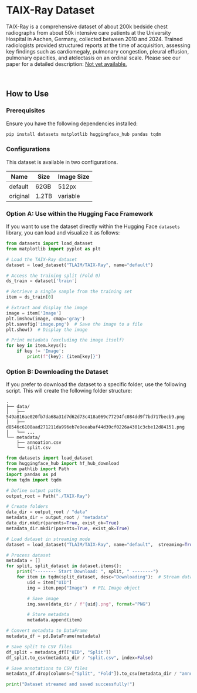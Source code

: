 # TAIX-Ray Dataset

TAIX-Ray is a comprehensive dataset of about 200k bedside chest radiographs from about 50k intensive care patients at the University Hospital in Aachen, Germany, collected between 2010 and 2024. 
Trained radiologists provided structured reports at the time of acquisition, assessing key findings such as cardiomegaly, pulmonary congestion, pleural effusion, pulmonary opacities, and atelectasis on an ordinal scale. 
Please see our paper for a detailed description:  [Not yet available.](https://arxiv.org/abs/your-paper-link)

<br>

## How to Use

### Prerequisites
Ensure you have the following dependencies installed:

```bash
pip install datasets matplotlib huggingface_hub pandas tqdm
```

### Configurations
This dataset is available in two configurations. 

| **Name** | **Size** | **Image Size** |
|------------|----------|----------------|
| default    | 62GB     | 512px          |
| original   | 1.2TB    | variable       |


### Option A: Use within the Hugging Face Framework
If you want to use the dataset directly within the Hugging Face `datasets` library, you can load and visualize it as follows:

```python
from datasets import load_dataset
from matplotlib import pyplot as plt

# Load the TAIX-Ray dataset
dataset = load_dataset("TLAIM/TAIX-Ray", name="default")

# Access the training split (Fold 0)
ds_train = dataset['train']

# Retrieve a single sample from the training set
item = ds_train[0]

# Extract and display the image
image = item['Image']
plt.imshow(image, cmap='gray')
plt.savefig('image.png')  # Save the image to a file
plt.show()  # Display the image

# Print metadata (excluding the image itself)
for key in item.keys():
    if key != 'Image':
        print(f"{key}: {item[key]}")
```

### Option B: Downloading the Dataset 

If you prefer to download the dataset to a specific folder, use the following script. This will create the following folder structure:
```
.
├── data/
│   ├── 549a816ae020fb7da68a31d7d62d73c418a069c77294fc084dd9f7bd717becb9.png
│   ├── d8546c6108aad271211da996eb7e9eeabaf44d39cf0226a4301c3cbe12d84151.png
│   └── ...
└── metadata/
    ├── annoation.csv
    └── split.csv 
```

```python
from datasets import load_dataset
from huggingface_hub import hf_hub_download
from pathlib import Path
import pandas as pd
from tqdm import tqdm

# Define output paths
output_root = Path("./TAIX-Ray")

# Create folders 
data_dir = output_root / "data"
metadata_dir = output_root / "metadata"
data_dir.mkdir(parents=True, exist_ok=True)
metadata_dir.mkdir(parents=True, exist_ok=True)

# Load dataset in streaming mode
dataset = load_dataset("TLAIM/TAIX-Ray", name="default",  streaming=True)

# Process dataset
metadata = []
for split, split_dataset in dataset.items():
    print("-------- Start Download: ", split, " --------")
    for item in tqdm(split_dataset, desc="Downloading"):  # Stream data one-by-one
        uid = item["UID"]
        img = item.pop("Image")  # PIL Image object

        # Save image
        img.save(data_dir / f"{uid}.png", format="PNG")

        # Store metadata
        metadata.append(item)  

# Convert metadata to DataFrame
metadata_df = pd.DataFrame(metadata)

# Save split to CSV files
df_split = metadata_df[["UID", "Split"]]
df_split.to_csv(metadata_dir / "split.csv", index=False) 

# Save annotations to CSV files
metadata_df.drop(columns=["Split", "Fold"]).to_csv(metadata_dir / "annotation.csv", index=False)

print("Dataset streamed and saved successfully!")
```


